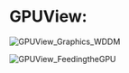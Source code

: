 # GPUView:

![GPUView_Graphics_WDDM](C:\devguide\conversion\FINISHED\assets\GPUView_Graphics_WDDM.png)

![GPUView_FeedingtheGPU](C:\devguide\conversion\FINISHED\assets\GPUView_FeedingtheGPU.png)
